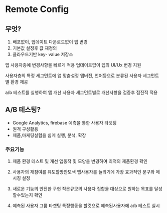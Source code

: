 # Remote Config

## 무엇?
1. 배포없이, 업데이트 다운로드없이 앱 변경
2. 기본값 설정후 값 재정의
3. 클라우드기반 key- value 저장소

앱 사용자층에 변경사항을 빠르게 적용
업데이트없이 앱의 UI/Ux 변경 지원

사용자층의 특정 세그먼트에 앱 맞춤설정
앱버전, 언어등으로 분류된 사용자 세그먼트 별 환경 제공

a/b 테스트를 실행하여 앱 개선
사용자 세그먼트별로 개선사항을 검증후 점진적 적용



## A/B 테스팅?
- Google Analytics, firebase 예측을 통한 사용자 타겟팅
- 원격 구성활용
- 제품,마케팅실험을 쉽게 실행, 분석, 확장

### 주요기능
1. 제품 환경 테스트 및 개선
앱동작 및 모양을 변경하여 최적의 제품환경 확인

2. 사용자의 재참여를 유도할방안모색
앱사용자를 늘리기에 가장 효과적인 문구와 메시징 설정

3. 새로운 기능의 안전한 구현
작은규모의 사용자 집합을 대상으로 원하는 목표를 달성할수있는지 확인

4. 예측된 사용자 그룹 타겟팅
특정행동을 할것으로 예측된사용자에 a/b 테스트 실시